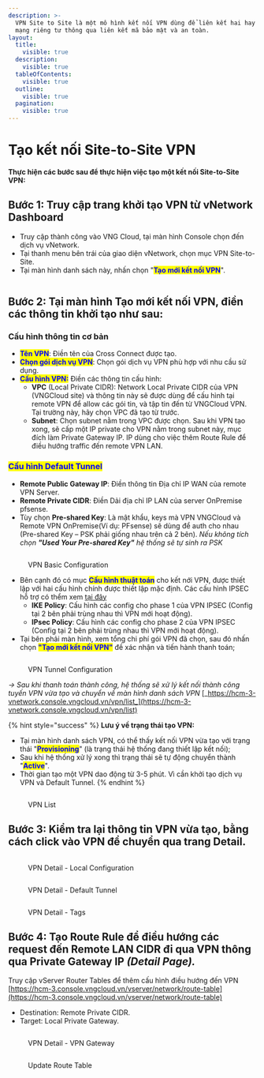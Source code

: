 ```yaml
---
description: >-
  VPN Site to Site là một mô hình kết nối VPN dùng để liên kết hai hay nhiều
  mạng riêng tư thông qua liên kết mã bảo mật và an toàn.
layout:
  title:
    visible: true
  description:
    visible: true
  tableOfContents:
    visible: true
  outline:
    visible: true
  pagination:
    visible: true
---
```


# Tạo kết nối Site-to-Site VPN

**Thực hiện các bước sau để thực hiện việc tạo một kết nối Site-to-Site VPN:**

## **Bước 1:**  Truy cập trang khởi tạo VPN từ vNetwork Dashboard

* Truy cập thành công vào VNG Cloud, tại màn hình Console chọn đến dịch vụ vNetwork.
* Tại thanh menu bên trái của giao diện vNetwork, chọn mục VPN Site-to-Site.
* Tại màn hình danh sách này, nhấn chọn "<mark style="color:blue;">**Tạo mới kết nối VPN**</mark>".

<figure><img src="../../../.gitbook/assets/1 (2).png" alt=""><figcaption></figcaption></figure>

## **Bước 2:** Tại màn hình Tạo mới kết nối VPN, điền các thông tin khởi tạo như sau:

### Cấu hình thông tin cơ bản

* <mark style="color:blue;">**Tên VPN**</mark>: Điền tên của Cross Connect được tạo.
* <mark style="color:blue;">**Chọn gói dịch vụ VPN**</mark>: Chọn gói dịch vụ VPN phù hợp với nhu cầu sử dụng.
* <mark style="color:blue;">**Cấu hình VPN:**</mark> Điền các thông tin cấu hình:
  * **VPC** (Local Private CIDR): Network Local Private CIDR của VPN (VNGCloud site) và thông tin này sẽ được dùng để cấu hình tại remote VPN để allow các gói tin, và tập tin đến từ VNGCloud VPN. Tại trường này, hãy chọn VPC đã tạo từ trước.
  * **Subnet**: Chọn subnet nằm trong VPC được chọn. Sau khi VPN tạo xong, sẽ cấp một IP private cho VPN nằm trong subnet này, mục đích làm Private Gateway IP. IP dùng cho việc thêm Route Rule để điều hướng traffic đến remote VPN LAN.

### <mark style="color:blue;">**Cấu hình Default Tunnel**</mark>

* **Remote Public Gateway IP**: Điền thông tin Địa chỉ IP WAN của remote VPN Server.
* **Remote Private CIDR**:  Điền Dải địa chỉ IP LAN của server OnPremise pfsense.
* Tùy chọn **Pre-shared Key**: Là mật khẩu, keys mà VPN VNGCloud và Remote VPN OnPremise(Ví dụ: PFsense) sẽ dùng để auth cho nhau (Pre-shared Key – PSK phải giống nhau trên cả 2 bên). _Nếu không tích chọn_  _**"Used Your Pre-shared Key"** hệ thống sẽ tự sinh ra PSK_

<figure><img src="../../../.gitbook/assets/image (13) (1).png" alt=""><figcaption><p>VPN Basic Configuration</p></figcaption></figure>

* Bên cạnh đó có mục <mark style="color:blue;">**Cấu hình thuật toán**</mark> cho kết nới VPN, được thiết lập với hai cấu hình chính được thiết lập mặc định. Các cấu hình IPSEC hỗ trợ có thểm xem [tại đây](cac-cau-hinh-ho-tro.md)
  * &#x20;**IKE Policy**: Cấu hình các config cho phase 1 của VPN IPSEC (Config tại 2 bên phải trùng nhau thì VPN mới hoạt động).
  * **IPsec Policy**: Cấu hình các config cho phase 2 của VPN IPSEC (Config tại 2 bên phải trùng nhau thì VPN mới hoạt động).
* Tại bên phải màn hình, xem tổng chi phí gói VPN đã chọn, sau đó nhấn chọn <mark style="color:blue;">**"Tạo mới kết nối VPN"**</mark> đề xác nhận và tiến hành thanh toán;

<figure><img src="../../../.gitbook/assets/image (11) (1).png" alt=""><figcaption><p>VPN Tunnel Configuration</p></figcaption></figure>

_-> Sau khi thanh toán thành công, hệ thống sẽ xử lý kết nối thành công tuyến VPN vừa tạo và chuyển về màn hình danh sách VPN_ [_https://hcm-3-vnetwork.console.vngcloud.vn/vpn/list_](https://hcm-3-vnetwork.console.vngcloud.vn/vpn/list)

{% hint style="success" %}
**Lưu ý về trạng thái tạo VPN:**

* Tại màn hình danh sách VPN, có thể thấy kết nối VPN vừa tạo với trạng thái "<mark style="color:blue;">**Provisioning**</mark>" (là trạng thái hệ thống đang thiết lập kết nối);
* Sau khi hệ thống xử lý xong thì trạng thái sẽ tự động chuyển thành "<mark style="color:blue;">**Active**</mark>".
* Thời gian tạo một VPN dao động từ 3-5 phút. Vì cần khởi tạo dịch vụ VPN và Default Tunnel.
{% endhint %}

<figure><img src="../../../.gitbook/assets/image (4) (5).png" alt=""><figcaption><p>VPN List</p></figcaption></figure>

## **Bước 3:** Kiểm tra lại thông tin VPN vừa tạo, bằng cách click vào VPN để chuyển qua trang Detail.

<figure><img src="../../../.gitbook/assets/image (14) (1).png" alt=""><figcaption><p>VPN Detail - Local Configuration</p></figcaption></figure>

<figure><img src="../../../.gitbook/assets/image (15) (1).png" alt=""><figcaption><p>VPN Detail - Default Tunnel</p></figcaption></figure>

<figure><img src="../../../.gitbook/assets/image (16) (1).png" alt=""><figcaption><p>VPN Detail - Tags</p></figcaption></figure>

## **Bước 4:** Tạo Route Rule để điều hướng các request đến Remote LAN CIDR đi qua VPN thông qua **Private Gateway IP** _(Detail Page)._

Truy cập vServer Router Tables để  thêm cấu hình điều hướng đến VPN [https://hcm-3.console.vngcloud.vn/vserver/network/route-table](https://hcm-3.console.vngcloud.vn/vserver/network/route-table)

* Destination: Remote Private CIDR.
* Target: Local Private Gateway.

<figure><img src="../../../.gitbook/assets/image (17) (1).png" alt=""><figcaption><p>VPN Detail - VPN Gateway</p></figcaption></figure>

<figure><img src="../../../.gitbook/assets/image (3) (5).png" alt=""><figcaption><p>Update Route Table</p></figcaption></figure>

